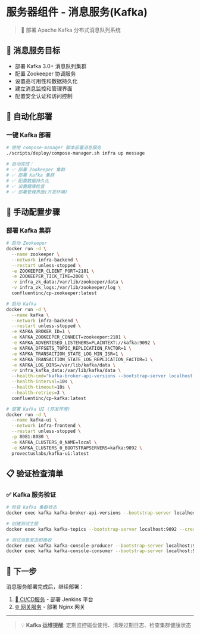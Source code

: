 # 服务器组件 - 消息服务(Kafka)

> 📨 部署 Apache Kafka 分布式消息队列系统

## 🎯 消息服务目标

- 部署 Kafka 3.0+ 消息队列集群
- 配置 Zookeeper 协调服务
- 设置高可用性和数据持久化
- 建立消息监控和管理界面
- 配置安全认证和访问控制

## 🚀 自动化部署

### 一键 Kafka 部署

```bash
# 使用 compose-manager 脚本部署消息服务
./scripts/deploy/compose-manager.sh infra up message

# 自动完成：
# ✅ 部署 Zookeeper 集群
# ✅ 部署 Kafka 集群  
# ✅ 配置数据持久化
# ✅ 设置健康检查
# ✅ 部署管理界面(开发环境)
```

## 🔧 手动配置步骤

### 部署 Kafka 集群

```bash
# 启动 Zookeeper
docker run -d \
  --name zookeeper \
  --network infra-backend \
  --restart unless-stopped \
  -e ZOOKEEPER_CLIENT_PORT=2181 \
  -e ZOOKEEPER_TICK_TIME=2000 \
  -v infra_zk_data:/var/lib/zookeeper/data \
  -v infra_zk_logs:/var/lib/zookeeper/log \
  confluentinc/cp-zookeeper:latest

# 启动 Kafka
docker run -d \
  --name kafka \
  --network infra-backend \
  --restart unless-stopped \
  -e KAFKA_BROKER_ID=1 \
  -e KAFKA_ZOOKEEPER_CONNECT=zookeeper:2181 \
  -e KAFKA_ADVERTISED_LISTENERS=PLAINTEXT://kafka:9092 \
  -e KAFKA_OFFSETS_TOPIC_REPLICATION_FACTOR=1 \
  -e KAFKA_TRANSACTION_STATE_LOG_MIN_ISR=1 \
  -e KAFKA_TRANSACTION_STATE_LOG_REPLICATION_FACTOR=1 \
  -e KAFKA_LOG_DIRS=/var/lib/kafka/data \
  -v infra_kafka_data:/var/lib/kafka/data \
  --health-cmd="kafka-broker-api-versions --bootstrap-server localhost:9092" \
  --health-interval=10s \
  --health-timeout=10s \
  --health-retries=3 \
  confluentinc/cp-kafka:latest

# 部署 Kafka UI (开发环境)
docker run -d \
  --name kafka-ui \
  --network infra-frontend \
  --restart unless-stopped \
  -p 8081:8080 \
  -e KAFKA_CLUSTERS_0_NAME=local \
  -e KAFKA_CLUSTERS_0_BOOTSTRAPSERVERS=kafka:9092 \
  provectuslabs/kafka-ui:latest
```

## 📋 验证检查清单

### ✅ Kafka 服务验证

```bash
# 检查 Kafka 集群状态
docker exec kafka kafka-broker-api-versions --bootstrap-server localhost:9092

# 创建测试主题
docker exec kafka kafka-topics --bootstrap-server localhost:9092 --create --topic test-topic --partitions 1 --replication-factor 1

# 测试消息发送和接收
docker exec kafka kafka-console-producer --bootstrap-server localhost:9092 --topic test-topic <<< "test message"
docker exec kafka kafka-console-consumer --bootstrap-server localhost:9092 --topic test-topic --from-beginning --timeout-ms 5000
```

## 🔄 下一步

消息服务部署完成后，继续部署：

1. [🔧 CI/CD服务](服务器组件--CI_CD(Jenkins).md) - 部署 Jenkins 平台
2. [🌐 网关服务](服务器组件--网关(Nginx).md) - 部署 Nginx 网关

---

> 💡 **Kafka 运维提醒**: 定期监控磁盘使用、清理过期日志、检查集群健康状态